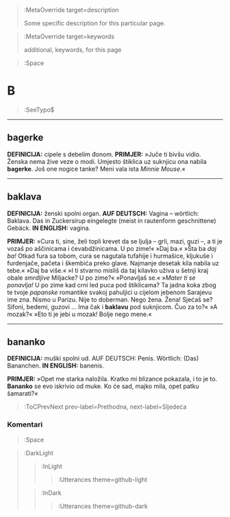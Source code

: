 > :MetaOverride target=description
>
> Some specific description for this particular page.

> :MetaOverride target=keywords
>
> additional, keywords, for this page



> :Space

# B

> :SeeTypo$

****

## bagerke

__DEFINICIJA:__ cipele s debelim đonom.
__PRIMJER:__ »Juče ti bivšu vidio. Ženska nema žive veze o modi. Umjesto štiklica uz suknjicu ona nabila __bagerke__. Još one nogice tanke? Meni vala ista _Minnie Mouse_.«

****

## baklava

__DEFINICIJA:__ ženski spolni organ. __AUF DEUTSCH:__ Vagina – wörtlich: Baklava. Das in Zuckersirup eingelegte (meist in rautenform geschnittene) Gebäck. __IN ENGLISH:__ vagina.

__PRIMJER:__ »Cura ti, sine, želi topli krevet da se ljulja – grli, mazi, guzi –, a ti je vozaš po aščinicama i ćevabdžinicama. U po zime!« »Daj ba.« »Šta ba _daj ba!_ Otkad fura sa tobom, cura se nagutala tufahije i hurmašice, kljukuše i furdenjače, pačeta i škembića preko glave. Najmanje desetak kila nabila uz tebe.« »Daj ba više.« »I ti stvarno misliš da taj kilavko uživa u šetnji kraj obale _smrdljive_ Miljacke? U po zime?« »Ponavljaš se.« »_Mater ti se ponavlja!_ U po zime kad crni led puca pod štiklicama? Ta jadna koka zbog te tvoje _papanske_ romantike svakoj pahuljici u cijelom jebenom Sarajevu ime zna. Nismo u Parizu. Nije to doberman. Nego žena. Žena! Sjećaš se? Sifoni, bedemi, guzovi … Ima čak i __baklavu__ pod suknjicom. Čuo za to?« »A mozak?« »Eto ti je jebi u mozak! Bolje nego mene.«

****

## bananko

__DEFINICIJA:__ muški spolni ud. AUF DEUTSCH: Penis. Wörtlich: (Das) Bananchen. __IN ENGLISH:__ banenis.

__PRIMJER:__ »Opet me starka naložila. Kratko mi blizance pokazala, i to je to. __Bananko__ se evo iskrivio od muke. Ko će sad, majko mila, opet patku šamarati?«

> :ToCPrevNext prev-label=Prethodna, next-label=Sljedeća

### Komentari

> :Space



> :DarkLight
> > :InLight
> >
> > > :Utterances theme=github-light
>
> > :InDark
> >
> > > :Utterances theme=github-dark